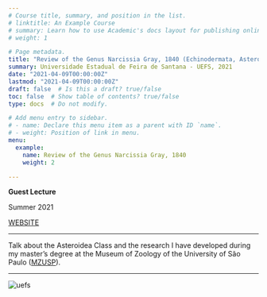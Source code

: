 ```yaml
---
# Course title, summary, and position in the list.
# linktitle: An Example Course
# summary: Learn how to use Academic's docs layout for publishing online courses, software documentation, and tutorials.
# weight: 1

# Page metadata.
title: "Review of the Genus Narcissia Gray, 1840 (Echinodermata, Asteroidea): from Morphology to Taxonomy"
summary: Universidade Estadual de Feira de Santana - UEFS, 2021
date: "2021-04-09T00:00:00Z"
lastmod: "2021-04-09T00:00:00Z"
draft: false  # Is this a draft? true/false
toc: false  # Show table of contents? true/false
type: docs  # Do not modify.

# Add menu entry to sidebar.
# - name: Declare this menu item as a parent with ID `name`.
# - weight: Position of link in menu.
menu:
  example:
    name: Review of the Genus Narcissia Gray, 1840
    weight: 2

---
```

**Guest Lecture**

Summer 2021

[WEBSITE](http://www.dcbio.uefs.br/)

---

Talk about the Asteroidea Class and the research I have developed during my master’s degree at the Museum of Zoology of the University of São Paulo 
([MZUSP](http://mz.usp.br/pt/pagina-inicial/)).

---

![uefs](https://raw.githubusercontent.com/rosanafcunha/rosanafcunha/master/static/media/uefs.png "uefs")
